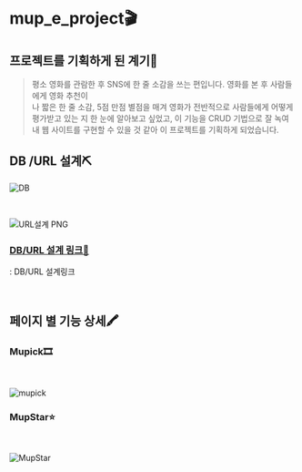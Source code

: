 # mup_e_project🎬

## 프로젝트를 기획하게 된 계기🎈
>평소 영화를 관람한 후 SNS에 한 줄 소감을 쓰는 편입니다. 영화를 본 후 사람들에게 영화 추천이 <br>
>나 짧은 한 줄 소감, 5점 만점 별점을 매겨 영화가 전반적으로 사람들에게 어떻게 평가받고 있는
>지 한 눈에 알아보고 싶었고, 이 기능을 CRUD 기법으로 잘 녹여내 웹 사이트를 구현할 수 있을 것
>같아 이 프로젝트를 기획하게 되었습니다.

## DB /URL 설계⛏

![DB](https://github.com/sam0814/mup_e_project/assets/100101088/0983b148-6597-4d8a-a6f5-189f4da34596)

<br>

![URL설계 PNG](https://github.com/sam0814/mup_e_project/assets/100101088/4aba3ecd-60ea-4529-8d06-db9ee85716bc)

### [DB/URL 설계 링크📄](https://docs.google.com/spreadsheets/d/1Rr4sLkQ-vwmej9jg9o0a0RR1LafXtOKa_nuCFyVYo9Q/edit?usp=sharing)
: DB/URL 설계링크

<br>

## 페이지 별 기능 상세🖍

### Mupick🎞

<br>

![mupick](https://github.com/sam0814/mup_e_project/assets/100101088/41c93ec1-cdac-4dea-81c7-77e5146212b6)

### MupStar⭐

<br>

![MupStar](https://github.com/sam0814/mup_e_project/assets/100101088/ff98288a-69ac-4471-8838-c0c0bdbcf6df)



